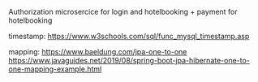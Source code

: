 Authorization microsercice for login and hotelbooking + payment for hotelbooking



timestamp:
https://www.w3schools.com/sql/func_mysql_timestamp.asp

mapping: https://www.baeldung.com/jpa-one-to-one
https://www.javaguides.net/2019/08/spring-boot-jpa-hibernate-one-to-one-mapping-example.html
